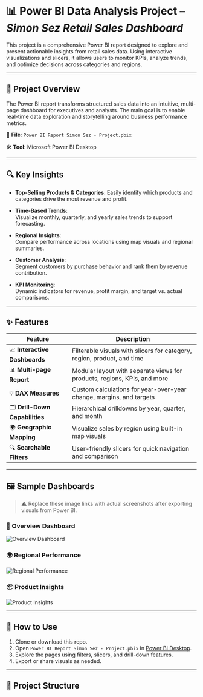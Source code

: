 # 📊 Power BI Data Analysis Project – *Simon Sez Retail Sales Dashboard*

This project is a comprehensive Power BI report designed to explore and present actionable insights from retail sales data. Using interactive visualizations and slicers, it allows users to monitor KPIs, analyze trends, and optimize decisions across categories and regions.

---

## 🧾 Project Overview

The Power BI report transforms structured sales data into an intuitive, multi-page dashboard for executives and analysts. The main goal is to enable real-time data exploration and storytelling around business performance metrics.

📁 **File**: `Power BI Report Simon Sez - Project.pbix`

🛠 **Tool**: Microsoft Power BI Desktop

---

## 🔍 Key Insights

- **Top-Selling Products & Categories**: 
  Easily identify which products and categories drive the most revenue and profit.

- **Time-Based Trends**:  
  Visualize monthly, quarterly, and yearly sales trends to support forecasting.

- **Regional Insights**:  
  Compare performance across locations using map visuals and regional summaries.

- **Customer Analysis**:  
  Segment customers by purchase behavior and rank them by revenue contribution.

- **KPI Monitoring**:  
  Dynamic indicators for revenue, profit margin, and target vs. actual comparisons.

---

## ✨ Features

| Feature                        | Description                                                                  |
|-------------------------------|------------------------------------------------------------------------------|
| 📈 **Interactive Dashboards** | Filterable visuals with slicers for category, region, product, and time      |
| 📊 **Multi-page Report**      | Modular layout with separate views for products, regions, KPIs, and more     |
| 💡 **DAX Measures**           | Custom calculations for year-over-year change, margins, and targets          |
| 🗂 **Drill-Down Capabilities**| Hierarchical drilldowns by year, quarter, and month                          |
| 🌍 **Geographic Mapping**     | Visualize sales by region using built-in map visuals                         |
| 🔍 **Searchable Filters**     | User-friendly slicers for quick navigation and comparison                    |

---

## 🖼 Sample Dashboards

> ⚠️ Replace these image links with actual screenshots after exporting visuals from Power BI.

### 📌 Overview Dashboard
![Overview Dashboard](images/dashboard-overview.png)

### 🌍 Regional Performance
![Regional Performance](images/regional-performance.png)

### 📦 Product Insights
![Product Insights](images/product-insights.png)

---

## 🚀 How to Use

1. Clone or download this repo.
2. Open `Power BI Report Simon Sez - Project.pbix` in [Power BI Desktop](https://powerbi.microsoft.com/desktop).
3. Explore the pages using filters, slicers, and drill-down features.
4. Export or share visuals as needed.

---

## 📁 Project Structure

